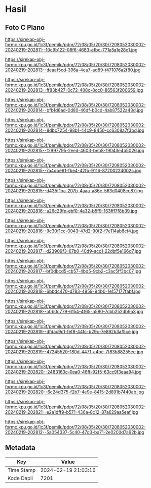 # Hasil

## Foto C Plano

https://sirekap-obj-formc.kpu.go.id/1c3f/pemilu/pdpr/72/08/05/20/30/7208052030002-20240219-202811--10c9b122-08f6-4683-afbc-771a5a1e28c1.jpg

https://sirekap-obj-formc.kpu.go.id/1c3f/pemilu/pdpr/72/08/05/20/30/7208052030002-20240219-202813--deaaf5cd-396a-4ea7-ad89-f471076a2f80.jpg

https://sirekap-obj-formc.kpu.go.id/1c3f/pemilu/pdpr/72/08/05/20/30/7208052030002-20240219-202813--ff83b427-0c72-408c-8cc0-86563f200659.jpg

https://sirekap-obj-formc.kpu.go.id/1c3f/pemilu/pdpr/72/08/05/20/30/7208052030002-20240219-202814--bfb1d6ad-0d80-46df-b0cd-4ab87522a43d.jpg

https://sirekap-obj-formc.kpu.go.id/1c3f/pemilu/pdpr/72/08/05/20/30/7208052030002-20240219-202814--8dbc7254-98b1-44c9-8450-cc6308a7f3bd.jpg

https://sirekap-obj-formc.kpu.go.id/1c3f/pemilu/pdpr/72/08/05/20/30/7208052030002-20240219-202815--f2997795-2eed-4603-beb8-19043e4b5026.jpg

https://sirekap-obj-formc.kpu.go.id/1c3f/pemilu/pdpr/72/08/05/20/30/7208052030002-20240219-202815--7a4dbe91-fbe4-42fb-9116-87200224002c.jpg

https://sirekap-obj-formc.kpu.go.id/1c3f/pemilu/pdpr/72/08/05/20/30/7208052030002-20240219-202815--d435f1ba-207b-4aaa-a86e-563d0408cc87.jpg

https://sirekap-obj-formc.kpu.go.id/1c3f/pemilu/pdpr/72/08/05/20/30/7208052030002-20240219-202816--a26c29fe-ebf0-4a32-b5f9-163fff7f8b39.jpg

https://sirekap-obj-formc.kpu.go.id/1c3f/pemilu/pdpr/72/08/05/20/30/7208052030002-20240219-202816--9c30f1cc-0043-47d2-90f2-f7e114ab8cf4.jpg

https://sirekap-obj-formc.kpu.go.id/1c3f/pemilu/pdpr/72/08/05/20/30/7208052030002-20240219-202817--d23909f3-67b0-40d9-acc1-22dbf5e166d7.jpg

https://sirekap-obj-formc.kpu.go.id/1c3f/pemilu/pdpr/72/08/05/20/30/7208052030002-20240219-202817--bf0dbcd5-cb57-4bd5-9cb2-c3ac5ff3bc07.jpg

https://sirekap-obj-formc.kpu.go.id/1c3f/pemilu/pdpr/72/08/05/20/30/7208052030002-20240219-202818--6bbdc470-d783-4959-94b0-1e157177fabf.jpg

https://sirekap-obj-formc.kpu.go.id/1c3f/pemilu/pdpr/72/08/05/20/30/7208052030002-20240219-202818--a0b0c779-6154-4f65-a580-7cbb252db9a3.jpg

https://sirekap-obj-formc.kpu.go.id/1c3f/pemilu/pdpr/72/08/05/20/30/7208052030002-20240219-202819--dfdac9c1-fef8-44fc-b29c-7e892b3af5ce.jpg

https://sirekap-obj-formc.kpu.go.id/1c3f/pemilu/pdpr/72/08/05/20/30/7208052030002-20240219-202819--47245520-180d-4471-a4be-7f83b88255ee.jpg

https://sirekap-obj-formc.kpu.go.id/1c3f/pemilu/pdpr/72/08/05/20/30/7208052030002-20240219-202820--2483163c-0ea0-46ff-92f5-63cc9f3eaa94.jpg

https://sirekap-obj-formc.kpu.go.id/1c3f/pemilu/pdpr/72/08/05/20/30/7208052030002-20240219-202820--6c24d375-f2b7-4e9e-8415-2d891b7440ab.jpg

https://sirekap-obj-formc.kpu.go.id/1c3f/pemilu/pdpr/72/08/05/20/30/7208052030002-20240219-202821--e2a1dff9-b571-436a-8c12-87a629aa5eaf.jpg

https://sirekap-obj-formc.kpu.go.id/1c3f/pemilu/pdpr/72/08/05/20/30/7208052030002-20240219-202812--5a054337-5c40-47d3-ba71-2e0200d7a62b.jpg


## Metadata

| Key        | Value               |
| ---------- | ------------------- |
| Time Stamp | 2024-02-19 21:03:16 |
| Kode Dapil | 7201                |



